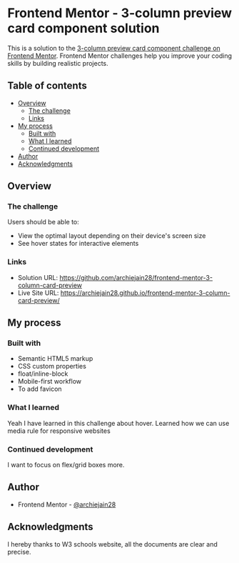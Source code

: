 # Frontend Mentor - 3-column preview card component solution

This is a solution to the [3-column preview card component challenge on Frontend Mentor](https://www.frontendmentor.io/challenges/3column-preview-card-component-pH92eAR2-). Frontend Mentor challenges help you improve your coding skills by building realistic projects. 

## Table of contents

- [Overview](#overview)
  - [The challenge](#the-challenge)
  - [Links](#links)
- [My process](#my-process)
  - [Built with](#built-with)
  - [What I learned](#what-i-learned)
  - [Continued development](#continued-development)
- [Author](#author)
- [Acknowledgments](#acknowledgments)

## Overview

### The challenge

Users should be able to:

- View the optimal layout depending on their device's screen size
- See hover states for interactive elements

### Links

- Solution URL: https://github.com/archiejain28/frontend-mentor-3-column-card-preview
- Live Site URL: https://archiejain28.github.io/frontend-mentor-3-column-card-preview/

## My process

### Built with

- Semantic HTML5 markup
- CSS custom properties
- float/inline-block
- Mobile-first workflow
- To add favicon

### What I learned

Yeah I have learned in this challenge about hover.
Learned how we can use media rule for responsive websites

### Continued development

I want to focus on flex/grid boxes more.

## Author

- Frontend Mentor - [@archiejain28](https://www.frontendmentor.io/profile/archiejain28)

## Acknowledgments

I hereby thanks to W3 schools website, all the documents are clear and precise.
